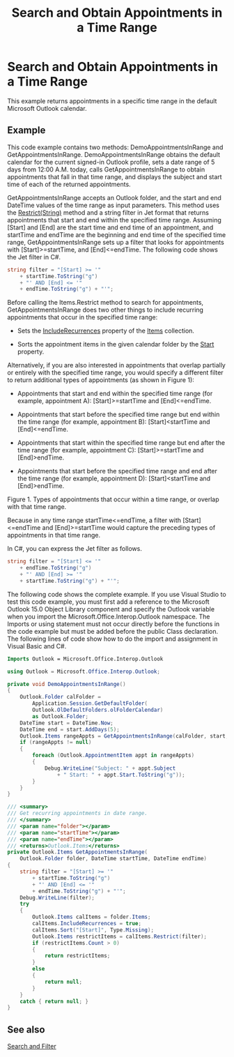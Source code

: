 ﻿---
title: 'Search and Obtain Appointments in a Time Range'
TOCTitle: 'Search and Obtain Appointments in a Time Range'
ms:assetid: ce5205ad-6967-4f21-8a9d-503b731dbd40
ms:mtpsurl: https://msdn.microsoft.com/en-us/library/Gg619398(v=office.15)
ms:contentKeyID: 55119927
ms.date: 07/24/2014
mtps_version: v=office.15
dev_langs:
- csharp
- vb
---

# Search and Obtain Appointments in a Time Range

This example returns appointments in a specific time range in the default Microsoft Outlook calendar.

## Example

This code example contains two methods: DemoAppointmentsInRange and GetAppointmentsInRange. DemoAppointmentsInRange obtains the default calendar for the current signed-in Outlook profile, sets a date range of 5 days from 12:00 A.M. today, calls GetAppointmentsInRange to obtain appointments that fall in that time range, and displays the subject and start time of each of the returned appointments.

GetAppointmentsInRange accepts an Outlook folder, and the start and end DateTime values of the time range as input parameters. This method uses the [Restrict(String)](https://msdn.microsoft.com/en-us/library/bb612531\(v=office.15\)) method and a string filter in Jet format that returns appointments that start and end within the specified time range. Assuming \[Start\] and \[End\] are the start time and end time of an appointment, and startTime and endTime are the beginning and end time of the specified time range, GetAppointmentsInRange sets up a filter that looks for appointments with \[Start\]\>=startTime, and \[End\]\<=endTime. The following code shows the Jet filter in C\#.

```csharp
string filter = "[Start] >= '"
    + startTime.ToString("g")
    + "' AND [End] <= '"
    + endTime.ToString("g") + "'";
```

Before calling the Items.Restrict method to search for appointments, GetAppointmentsInRange does two other things to include recurring appointments that occur in the specified time range:

  - Sets the [IncludeRecurrences](https://msdn.microsoft.com/en-us/library/bb646522\(v=office.15\)) property of the [Items](https://msdn.microsoft.com/en-us/library/bb645287\(v=office.15\)) collection.

  - Sorts the appointment items in the given calendar folder by the [Start](https://msdn.microsoft.com/en-us/library/bb647263\(v=office.15\)) property.

Alternatively, if you are also interested in appointments that overlap partially or entirely with the specified time range, you would specify a different filter to return additional types of appointments (as shown in Figure 1):

  - Appointments that start and end within the specified time range (for example, appointment A): \[Start\]\>=startTime and \[End\]\<=endTime.

  - Appointments that start before the specified time range but end within the time range (for example, appointment B): \[Start\]\<startTime and \[End\]\<=endTime.

  - Appointments that start within the specified time range but end after the time range (for example, appointment C): \[Start\]\>=startTime and \[End\]\>endTime.

  - Appointments that start before the specified time range and end after the time range (for example, appointment D): \[Start\]\<startTime and \[End\]\>endTime.

Figure 1. Types of appointments that occur within a time range, or overlap with that time range.

  

Because in any time range startTime\<=endTime, a filter with \[Start\]\<=endTime and \[End\]\>=startTime would capture the preceding types of appointments in that time range.

In C\#, you can express the Jet filter as follows.

```csharp
string filter = "[Start] <= '"
    + endTime.ToString("g")
    + "' AND [End] >= '"
    + startTime.ToString("g") + "'";
```

The following code shows the complete example. If you use Visual Studio to test this code example, you must first add a reference to the Microsoft Outlook 15.0 Object Library component and specify the Outlook variable when you import the Microsoft.Office.Interop.Outlook namespace. The Imports or using statement must not occur directly before the functions in the code example but must be added before the public Class declaration. The following lines of code show how to do the import and assignment in Visual Basic and C\#.

```vb
Imports Outlook = Microsoft.Office.Interop.Outlook
```

```csharp
using Outlook = Microsoft.Office.Interop.Outlook;
```

```csharp
private void DemoAppointmentsInRange()
{
    Outlook.Folder calFolder =
        Application.Session.GetDefaultFolder(
        Outlook.OlDefaultFolders.olFolderCalendar)
        as Outlook.Folder;
    DateTime start = DateTime.Now;
    DateTime end = start.AddDays(5);
    Outlook.Items rangeAppts = GetAppointmentsInRange(calFolder, start, end);
    if (rangeAppts != null)
    {
        foreach (Outlook.AppointmentItem appt in rangeAppts)
        {
            Debug.WriteLine("Subject: " + appt.Subject 
                + " Start: " + appt.Start.ToString("g"));
        }
    }
}

/// <summary>
/// Get recurring appointments in date range.
/// </summary>
/// <param name="folder"></param>
/// <param name="startTime"></param>
/// <param name="endTime"></param>
/// <returns>Outlook.Items</returns>
private Outlook.Items GetAppointmentsInRange(
    Outlook.Folder folder, DateTime startTime, DateTime endTime)
{
    string filter = "[Start] >= '"
        + startTime.ToString("g")
        + "' AND [End] <= '"
        + endTime.ToString("g") + "'";
    Debug.WriteLine(filter);
    try
    {
        Outlook.Items calItems = folder.Items;
        calItems.IncludeRecurrences = true;
        calItems.Sort("[Start]", Type.Missing);
        Outlook.Items restrictItems = calItems.Restrict(filter);
        if (restrictItems.Count > 0)
        {
            return restrictItems;
        }
        else
        {
            return null;
        }
    }
    catch { return null; }
}
```

## See also



[Search and Filter](search-and-filter.md)

